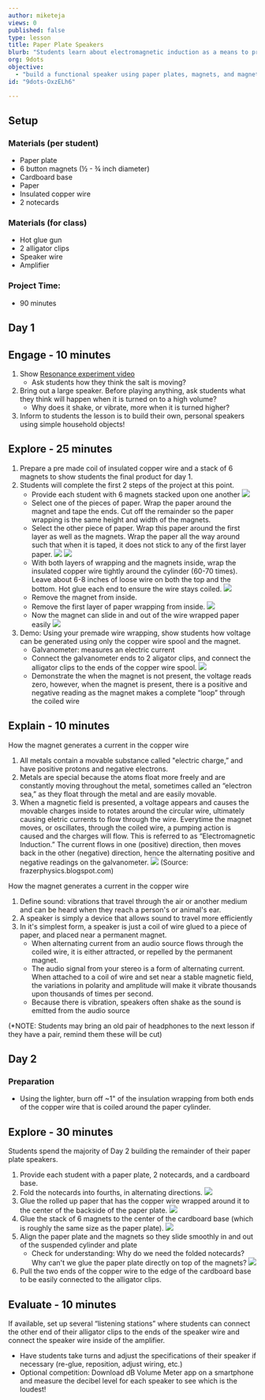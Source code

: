 ```yaml
---
author: miketeja
views: 0
published: false
type: lesson
title: Paper Plate Speakers
blurb: "Students learn about electromagnetic induction as a means to produce a current and generate voltage to make an inexpensive, working speaker out of household  items."
org: 9dots
objective: 
  - "build a functional speaker using paper plates, magnets, and magnetic copper wire to demonstrate an understanding of electromagnetic induction"
id: "9dots-OxzELh6"

---
```


## Setup
### Materials (per student)

- Paper plate
- 6 button magnets (½ - ¾ inch diameter)
- Cardboard base
- Paper
- Insulated copper wire
- 2 notecards

### Materials (for class)

- Hot glue gun 
- 2 alligator clips
- Speaker wire
- Amplifier

### Project Time:

- 90 minutes

## Day 1

## Engage - 10 minutes

1. Show [Resonance experiment video](https://www.youtube.com/watch?v=wvJAgrUBF4w)
	- Ask students how they think the salt is moving?
2. Bring out a large speaker. Before playing anything, ask students what they think will happen when it is turned on to a high volume?
	- Why does it shake, or vibrate, more when it is turned higher?
3. Inform to students the lesson is to build their own, personal speakers using simple household objects!

## Explore - 25 minutes

1. Prepare a pre made coil of insulated copper wire and a stack of 6 magnets to show students the final product for day 1.
2. Students will complete the first 2 steps of the project at this point.
	- Provide each student with 6 magnets stacked upon one another
    ![](http://uploads.9dots.io/OxzhTqA_md.jpg) 
	- Select one of the pieces of paper. Wrap the paper around the magnet  and tape the ends. Cut off the remainder so the paper wrapping is the same height and width of the magnets. 
	- Select the other piece of paper. Wrap this paper around the first layer as well as the magnets. Wrap the paper all the way around such that when it is taped, it does not stick to any of the first layer paper.
    ![](http://uploads.9dots.io/OxzhegK_md.jpg) 
    ![](http://uploads.9dots.io/Oxzhmz4_md.jpg) 
	- With both layers of wrapping and the magnets inside, wrap the insulated copper wire tightly around the cylinder (60-70 times). Leave about 6-8 inches of loose wire on both the top and the bottom. Hot glue each end to ensure the wire stays coiled.
    ![](http://uploads.9dots.io/OxzhuDH_md.jpg) 
	- Remove the magnet from inside.
	- Remove the first layer of paper wrapping from inside.
    ![](http://uploads.9dots.io/Oxzi1CX_md.jpg) 
	- Now the magnet can slide in and out of the wire wrapped paper easily
    ![](http://uploads.9dots.io/Oxzi8pA_md.jpg) 
3. Demo: Using your premade wire wrapping, show students how voltage can be generated using only the copper wire spool and the magnet. 
	- Galvanometer: measures an electric current
	- Connect the galvanometer ends to 2 aligator clips, and connect the alligator clips to the ends of the copper wire spool. 
    ![](http://uploads.9dots.io/OxziK14_md.jpg) 
	- Demonstrate the when the magnet is not present, the voltage reads zero, however, when the magnet is present, there is a positive and negative reading as the magnet makes a complete “loop” through the coiled wire
    

## Explain - 10 minutes
How the magnet generates a current in the copper wire

1. All metals contain a movable substance called "electric charge,” and have positive protons and negative electrons. 
2. Metals are special because the atoms float more freely and are constantly moving throughout the metal, sometimes called an “electron sea,” as they float through the metal and are easily movable. 
3. When a magnetic field is presented, a voltage appears and causes the movable charges inside to rotates around the circular wire, ultimately causing eletric currents to flow through the wire. Everytime the magnet moves, or oscillates, through the coiled wire, a pumping action is caused and the charges will flow. This is referred to as “Electromagnetic Induction.” The current flows in one (positive) direction, then moves back in the other (negative) direction, hence the alternating positive and negative readings on the galvanometer. 
![](http://uploads.9dots.io/Oxz7MNf_md.jpg) (Source: frazerphysics.blogspot.com)

How the magnet generates a current in the copper wire

1. Define sound: vibrations that travel through the air or another medium and can be heard when they reach a person's or animal's ear.
2. A speaker is simply a device that allows sound to travel more efficiently 
3. In it's simplest form, a speaker is just a coil of wire glued to a piece of paper, and placed near a permanent magnet.  
	- When alternating current from an audio source flows through the coiled wire, it is either attracted, or repelled by the permanent magnet.  
	- The audio signal from your stereo is a form of alternating current.   When attached to a coil of wire and set near a stable magnetic field, the variations in polarity and amplitude will make it vibrate thousands upon thousands of times per second.  
	- Because there is vibration, speakers often shake as the sound is emitted from the audio source

(*NOTE: Students may bring an old pair of headphones to the next lesson if they have a pair, remind them these will be cut)  

## Day 2
### Preparation 

- Using the lighter, burn off ~1" of the insulation wrapping from both ends of the copper wire that is coiled around the paper cylinder.

## Explore - 30 minutes
Students spend the majority of Day 2 building the remainder of their paper plate speakers. 

1. Provide each student with a paper plate, 2 notecards, and a cardboard base.
2. Fold the notecards into fourths, in alternating directions.
	![](http://uploads.9dots.io/OxzjFOe_md.jpg) 
3. Glue the rolled up paper that has the copper wire wrapped around it to the center of the backside of the paper plate.
	![](http://uploads.9dots.io/OxzjLuV_md.jpg) 
4. Glue the stack of 6 magnets to the center of the cardboard base (which is roughly the same size as the paper plate).
	![](http://uploads.9dots.io/OxzjRLd_md.jpg) 
5. Align the paper plate and the magnets so they slide smoothly in and out of the suspended cylinder and plate
	- Check for understanding: Why do we need the folded notecards? Why can't we glue the paper plate directly on top of the magnets?
	![](http://uploads.9dots.io/OxzjZwH_md.jpg) 
6. Pull the two ends of the copper wire to the edge of the cardboard base to be easily connected to the alligator clips.

## Evaluate - 10 minutes
If available, set up several “listening stations” where students can connect the other end of their alligator clips to the ends of the speaker wire and connect the speaker wire inside of the amplifier. 

- Have students take turns and adjust the specifications of their speaker if necessary (re-glue, reposition, adjust wiring, etc.)
- Optional competition: Download dB Volume Meter app on a smartphone and measure the decibel level for each speaker to see which is the loudest!
